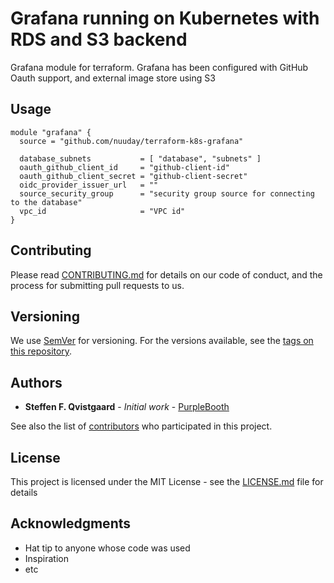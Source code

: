 # Grafana running on Kubernetes with RDS and S3 backend
Grafana module for terraform. Grafana has been configured with GitHub Oauth support, and external image store using S3

## Usage
```
module "grafana" {
  source = "github.com/nuuday/terraform-k8s-grafana"

  database_subnets           = [ "database", "subnets" ]
  oauth_github_client_id     = "github-client-id"
  oauth_github_client_secret = "github-client-secret"
  oidc_provider_issuer_url   = ""
  source_security_group      = "security group source for connecting to the database"
  vpc_id                     = "VPC id"
}
```

## Contributing

Please read [CONTRIBUTING.md](CONTRIBUTING.md) for details on our code of conduct, and the process for submitting pull requests to us.

## Versioning

We use [SemVer](http://semver.org/) for versioning. For the versions available, see the [tags on this repository](https://github.com/nuuday/terraform-k8s-grafana/tags).

## Authors

* **Steffen F. Qvistgaard** - *Initial work* - [PurpleBooth](https://github.com/qvistgaard)

See also the list of [contributors](https://github.com/nuuday/project/contributors) who participated in this project.

## License

This project is licensed under the MIT License - see the [LICENSE.md](LICENSE.md) file for details

## Acknowledgments

* Hat tip to anyone whose code was used
* Inspiration
* etc
